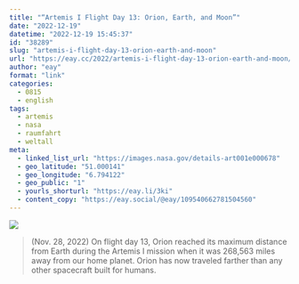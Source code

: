 ```yaml
---
title: "“Artemis I Flight Day 13: Orion, Earth, and Moon”"
date: "2022-12-19"
datetime: "2022-12-19 15:45:37"
id: "38289"
slug: "artemis-i-flight-day-13-orion-earth-and-moon"
url: "https://eay.cc/2022/artemis-i-flight-day-13-orion-earth-and-moon/"
author: "eay"
format: "link"
categories:
  - 0815
  - english
tags:
  - artemis
  - nasa
  - raumfahrt
  - weltall
meta:
  - linked_list_url: "https://images.nasa.gov/details-art001e000678"
  - geo_latitude: "51.000141"
  - geo_longitude: "6.794122"
  - geo_public: "1"
  - yourls_shorturl: "https://eay.li/3ki"
  - content_copy: "https://eay.social/@eay/109540662781504560"
---
```


![](https://eay.cc/uploads/2022/artemis-orion.jpg)

> (Nov. 28, 2022) On flight day 13, Orion reached its maximum distance from Earth during the Artemis I mission when it was 268,563 miles away from our home planet. Orion has now traveled farther than any other spacecraft built for humans.
